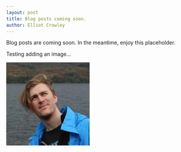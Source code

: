 ```yaml
---
layout: post
title: Blog posts coming soon.
author: Elliot Crowley
---
```

Blog posts are coming soon. In the meantime, enjoy this placeholder.

Testing adding an image...


![ReLU](photos/gavin-gray.jpg)

